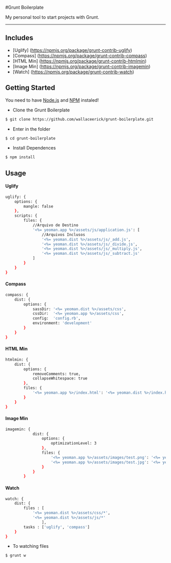 #Grunt Boilerplate

My personal tool to start projects with Grunt.

---

## Includes
- [Uglify] (https://npmjs.org/package/grunt-contrib-uglify)
- [Compass] (https://npmjs.org/package/grunt-contrib-compass)
- [HTML Min] (https://npmjs.org/package/grunt-contrib-htmlmin)
- [Image Min] (https://npmjs.org/package/grunt-contrib-imagemin)
- [Watch] (https://npmjs.org/package/grunt-contrib-watch)

## Getting Started

You need to have [Node.js](http://nodejs.org/) and [NPM](https://npmjs.org/) instaled!

- Clone the Grunt Boilerplate

```bash
$ git clone https://github.com/wallaceerick/grunt-boilerplate.git
```

- Enter in the folder

```bash
$ cd grunt-boilerplate
```

- Install Dependences

```bash
$ npm install
```

## Usage

#### Uglify

```bash
uglify: {
	options: {
		mangle: false
	},
	scripts: {
		files: {
			//Arquivo de Destino
			'<%= yeoman.app %>/assets/js/application.js': [
				//Arquivos Inclusos
				'<%= yeoman.dist %>/assets/js/_add.js', 
				'<%= yeoman.dist %>/assets/js/_divide.js', 
				'<%= yeoman.dist %>/assets/js/_multiply.js',
				'<%= yeoman.dist %>/assets/js/_subtract.js'
			]
		}
	}
}
```

#### Compass

```bash
compass: {
	dist: {
		options: {
			sassDir: '<%= yeoman.dist %>/assets/css',
			cssDir:  '<%= yeoman.app %>/assets/css', 
			config:  'config.rb',
			environment: 'development'
		}
	}
}
```

#### HTML Min

```bash
htmlmin: {
	dist: {
		options: {
			removeComments: true,
			collapseWhitespace: true
		},
		files: {
			'<%= yeoman.app %>/index.html': '<%= yeoman.dist %>/index.html'
		}
	}
}
```

#### Image Min

```bash
imagemin: {
            dist: {
                options: {
                    optimizationLevel: 3
                },
                files: {
                    '<%= yeoman.app %>/assets/images/test.png': '<%= yeoman.dist %>/assets/images/test.png',
                    '<%= yeoman.app %>/assets/images/test.jpg': '<%= yeoman.dist %>/assets/images/test.jpg'
                }
            }
        }
```

#### Watch

```bash
watch: {
	dist: {
		files : [
			'<%= yeoman.dist %>/assets/css/*',
			'<%= yeoman.dist %>/assets/js/*'
                ],
		tasks : ['uglify', 'compass']
	}
}
```

- To watching files 

```bash
$ grunt w
```